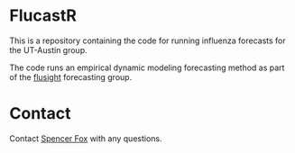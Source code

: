 # FlucastR

This is a repository containing the code for running influenza forecasts for the UT-Austin group.

The code runs an empirical dynamic modeling forecasting method as part of the [flusight](https://github.com/FluSightNetwork/cdc-flusight-ensemble) forecasting group.


# Contact
Contact [Spencer Fox](mailto:spncrfx@gmail.com) with any questions.
